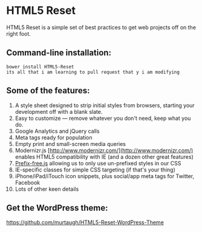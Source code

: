 # HTML5 Reset

HTML5 Reset is a simple set of best practices to get web projects off on the right foot.

## Command-line installation:

```
bower install HTML5-Reset
its all that i am learning to pull request that y i am modifying 
```

## Some of the features:

1. A style sheet designed to strip initial styles from browsers, starting your development off with a blank slate.
2. Easy to customize — remove whatever you don't need, keep what you do.
3. Google Analytics and jQuery calls
4. Meta tags ready for population
5. Empty print and small-screen media queries
6. Modernizr.js [http://www.modernizr.com/](http://www.modernizr.com/) enables HTML5 compatibility with IE (and a dozen other great features)
7. [Prefix-free.js](http://leaverou.github.io/prefixfree/) allowing us to only use un-prefixed styles in our CSS
8. IE-specific classes for simple CSS targeting (if that's your thing)
9. iPhone/iPad/iTouch icon snippets, plus social/app meta tags for Twitter, Facebook
10. Lots of other keen details

## Get the WordPress theme:

https://github.com/murtaugh/HTML5-Reset-WordPress-Theme
